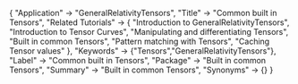 {
 "Application" -> "GeneralRelativityTensors",
 "Title" -> "Common built in Tensors",
 "Related Tutorials" -> {
   "Introduction to GeneralRelativityTensors",
   "Introduction to Tensor Curves",
   "Manipulating and differentiating Tensors",
   "Built in common Tensors",
   "Pattern matching with Tensors",
   "Caching Tensor values"
 },
 "Keywords" -> {"Tensors","GeneralRelativityTensors"},
 "Label" -> "Common built in Tensors",
 "Package" -> "Built in common Tensors",
 "Summary" -> "Built in common Tensors",
 "Synonyms" -> {}
 }
